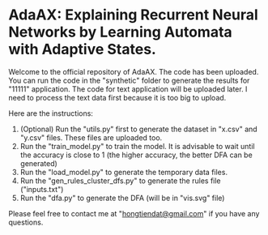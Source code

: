 # AdaAX: Explaining Recurrent Neural Networks by Learning Automata with Adaptive States.
Welcome to the official repository of AdaAX. The code has been uploaded. You can run the code in the "synthetic" folder to generate the results for "11111" application. The code for text application will be uploaded later. I need to process the text data first because it is too big to upload.

Here are the instructions:
1) (Optional) Run the "utils.py" first to generate the dataset in "x.csv" and "y.csv" files. These files are uploaded too.
2) Run the "train_model.py" to train the model. It is advisable to wait until the accuracy is close to 1 (the higher accuracy, the better DFA can be generated)
3) Run the "load_model.py" to generate the temporary data files.
4) Run the "gen_rules_cluster_dfs.py" to generate the rules file ("inputs.txt")
5) Run the "dfa.py" to generate the DFA (will be in "vis.svg" file)

Please feel free to contact me at "hongtiendat@gmail.com" if you have any questions.
